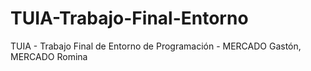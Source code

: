 # TUIA-Trabajo-Final-Entorno
TUIA - Trabajo Final de Entorno de Programación - MERCADO Gastón, MERCADO Romina
